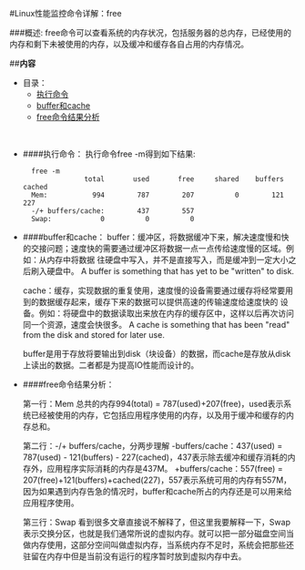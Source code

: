 #Linux性能监控命令详解：free

###概述:
free命令可以查看系统的内存状况，包括服务器的总内存，已经使用的内存和剩下未被使用的内存，以及缓冲和缓存各自占用的内存情况。


##**内容**

* 目录：
    * [执行命令](#user-content-执行命令)
    * [buffer和cache](#user-content-buffer和cache)
    * [free命令结果分析](#user-content-free命令结果分析)

<br>


* ####执行命令：
    执行命令free -m得到如下结果:

        free -m
                     total       used       free     shared    buffers     cached
        Mem:           994        787        207          0        121        227
        -/+ buffers/cache:        437        557
        Swap:            0          0          0


* ####buffer和cache：
    buffer：缓冲区，将数据缓冲下来，解决速度慢和快的交接问题；速度快的需要通过缓冲区将数据一点一点传给速度慢的区域。例如：从内存中将数据   往硬盘中写入，并不是直接写入，而是缓冲到一定大小之后刷入硬盘中。
    A buffer is something that has yet to be "written" to disk.

    cache：缓存，实现数据的重复使用，速度慢的设备需要通过缓存将经常要用到的数据缓存起来，缓存下来的数据可以提供高速的传输速度给速度快的    设备。例如：将硬盘中的数据读取出来放在内存的缓存区中，这样以后再次访问同一个资源，速度会快很多。
    A cache is something that has been "read" from the disk and stored for later use.

    buffer是用于存放将要输出到disk（块设备）的数据，而cache是存放从disk上读出的数据。二者都是为提高IO性能而设计的。


* ####free命令结果分析：

    第一行：Mem
        总共的内存994(total) = 787(used)+207(free)，used表示系统已经被使用的内存，它包括应用程序使用的内存，以及用于缓冲和缓存的内存总和。

    第二行：-/+ buffers/cache，分两步理解
        -buffers/cache：437(used) = 787(used) - 121(buffers) - 227(cached)，437表示除去缓冲和缓存消耗的内存外，应用程序实际消耗的内存是437M。
        +buffers/cache：557(free) = 207(free)+121(buffers)+cached(227)，557表示系统可用的内存有557M，因为如果遇到内存告急的情况时，buffer和cache所占的内存还是可以用来给应用程序使用。
    
    第三行：Swap
        看到很多文章直接说不解释了，但这里我要解释一下，Swap表示交换分区，也就是我们通常所说的虚拟内存。就可以把一部分磁盘空间当做内存使用，这部分空间叫做虚拟内存，当系统内存不足时，系统会把那些还驻留在内存中但是当前没有运行的程序暂时放到虚拟内存中去。

